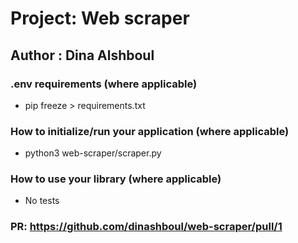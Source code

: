 # Project: Web scraper

## Author : Dina Alshboul

### .env requirements (where applicable)

- pip freeze > requirements.txt


### How to initialize/run your application (where applicable)

- python3 web-scraper/scraper.py

### How to use your library (where applicable)

- No tests

### PR: https://github.com/dinashboul/web-scraper/pull/1


